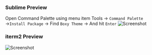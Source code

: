 ### Sublime   Preview
Open Command Palette using menu item Tools
→ ```Command Palette```
→```Install Package```
→ Find ```Boxy Theme```
→ And hit ```Enter```
![Screenshot](http://i.imgur.com/YPFyLnd.png)

### iterm2 Preview
![Screenshot](http://i.imgur.com/96z02kj.png)
